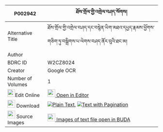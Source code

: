 |P002942|ཐོས་གྲོལ་གྱི་འགྲེལ་བཤད་སོགས། 
| --- | --- 
|Alternative Title |ཐོས་གྲོལ་གྱི་འགྲེལ་བཤད་དང་བསྙེན་ཡིག་མཐའ་དཔྱད་རྣམས་ཕྱོགས་གཅིག་ཏུ་བསྒྲིགས་པ་ལེགས་བཤད་ནོར་བུའི་ཐང་མ།
|Author | 
|BDRC ID | W2CZ8024
|Creator | Google OCR
|Number of Volumes| 1
|<img width="25" src="https://img.icons8.com/color/25/000000/edit-property.png">Edit Online| [<img width="25" src="https://avatars.githubusercontent.com/u/45091458?s=200&v=4"> Open in Editor](http://editor.openpecha.org/P002942)
|<img width="25" src="https://img.icons8.com/fluent/48/000000/download-2.png"/>  Download | [![](https://img.icons8.com/color/20/000000/txt.png)Plain Text](https://github.com/Openpecha/P002942/releases/download/v1/todrol_gyi_drelshe_sok_plain_P002942.zip), [![](https://img.icons8.com/color/20/000000/txt.png)Text with Pagination](https://github.com/Openpecha/P002942/releases/download/v1/todrol_gyi_drelshe_sok_pages_P002942.zip)
|<img width="25" src="https://img.icons8.com/plasticine/100/000000/pictures-folder.png"/>  Source Images | [<img width="25" src="https://library.bdrc.io/icons/BUDA-small.svg"> Images of text file open in BUDA](https://library.bdrc.io/show/bdr:W2CZ8024)